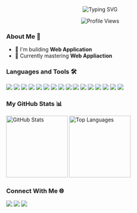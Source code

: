<div align="center">
  <img src="https://readme-typing-svg.herokuapp.com?font=Fira+Code&weight=500&size=40&pause=1000&color=FFFFFF&center=true&vCenter=true&random=false&width=600&height=100&lines=Hi%2C+I'm+Mayur+Rana;I'm+Full-Stack+Developer;" alt="Typing SVG" />
</div>

<p align="center">
  <img src="https://komarev.com/ghpvc/?username=MRanaGitHub&label=Profile%20views&color=0e75b6&style=flat" alt="Profile Views" />
</p>

### About Me 🚀
- 🔭 I'm building **Web Application**
- 🌱 Currently mastering **Web Appliaction**
<!-- - 👨‍💻 All of my projects are available at [your portfolio link] -->
<!-- - 📝 I regularly write articles on [your blog link] -->

### Languages and Tools 🛠️
<p align="left">
  <img src="https://img.shields.io/badge/JavaScript-F7DF1E?style=for-the-badge&logo=javascript&logoColor=black" />
  <img src="https://img.shields.io/badge/TypeScript-3178C6?style=for-the-badge&logo=typescript&logoColor=white" />
  <img src="https://img.shields.io/badge/React-20232A?style=for-the-badge&logo=react&logoColor=61DAFB" />
  <img src="https://img.shields.io/badge/Node.js-339933?style=for-the-badge&logo=nodedotjs&logoColor=white" />
  <img src="https://img.shields.io/badge/Next.js-000000?style=for-the-badge&logo=next.js&logoColor=white" />
  <img src="https://img.shields.io/badge/Tailwind_CSS-38B2AC?style=for-the-badge&logo=tailwind-css&logoColor=white" />
  <img src="https://img.shields.io/badge/MUI-007FFF?style=for-the-badge&logo=mui&logoColor=white" />
  <img src="https://img.shields.io/badge/Bootstrap-7952B3?style=for-the-badge&logo=bootstrap&logoColor=white" />
  <img src="https://img.shields.io/badge/PostgreSQL-4169E1?style=for-the-badge&logo=postgresql&logoColor=white" />
  <img src="https://img.shields.io/badge/Git-F05032?style=for-the-badge&logo=git&logoColor=white" />
  <img src="https://img.shields.io/badge/NestJS-E0234E?style=for-the-badge&logo=nestjs&logoColor=white" />
  <img src="https://img.shields.io/badge/Supabase-3ECF8E?style=for-the-badge&logo=supabase&logoColor=white" />
  <img src="https://img.shields.io/badge/Redux-764ABC?style=for-the-badge&logo=redux&logoColor=white" />
  <img src="https://img.shields.io/badge/GraphQL-E10098?style=for-the-badge&logo=graphql&logoColor=white" />
  <img src="https://img.shields.io/badge/Stripe-008CDD?style=for-the-badge&logo=stripe&logoColor=white" />
  <img src="https://img.shields.io/badge/Socket.io-010101?style=for-the-badge&logo=socket.io&logoColor=white" />
  
  <!-- Add more badges from https://shields.io -->
</p>

### My GitHub Stats 📊
<div align="left">
  <img src="https://github-readme-stats.vercel.app/api?username=MRanaGitHub&show_icons=true&theme=radical" alt="GitHub Stats" height="165" />
  <img src="https://github-readme-stats.vercel.app/api/top-langs/?username=MRanaGitHub&layout=compact&theme=radical" alt="Top Languages" height="165" />
</div>



<!-- ### Recent Activity ⚡ -->
<!--START_SECTION:activity-->
<!-- 1. 🎉 Merged PR in thinkome-web(https://github.com/org/repo/pull/123)
2. 💪 Opened PR in [Repository Name](https://github.com/org/repo/pull/456)
3. 🗣 Commented on [Issue](https://github.com/org/repo/issues/789) -->
<!--END_SECTION:activity-->

<!--
### My Latest Blog Posts ✍️
<!-- BLOG-POST-LIST:START -->
<!-- - [Blog Post Title](https://yourblog.com/post1)
- [Blog Post Title](https://yourblog.com/post2)
- [Blog Post Title](https://yourblog.com/post3)
<!-- BLOG-POST-LIST:END -->

### Connect With Me 🌐
<p align="left">
  <a href="https://linkedin.com/in/mayur-rana/"><img src="https://img.shields.io/badge/-LinkedIn-0077B5?style=flat-square&logo=Linkedin&logoColor=white"/></a>
  <a href="https://x.com/Mayur52803517"><img src="https://img.shields.io/badge/-Twitter-1DA1F2?style=flat-square&logo=Twitter&logoColor=white"/></a>
  <a href="mailto:mayurrana25596@gmail.com"><img src="https://img.shields.io/badge/-Email-D14836?style=flat-square&logo=Gmail&logoColor=white"/></a>
</p>
